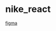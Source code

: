 # nike_react

[figma](https://www.figma.com/file/YKdQ4R8Y4wmKa4ViQUCotr/Nike-UI-Inspiration--Free-UI-(Recreated)-(Community)-(Community)?type=design&node-id=28-230&mode=design&t=2tQqUoC2UXtx1cHD-0)
